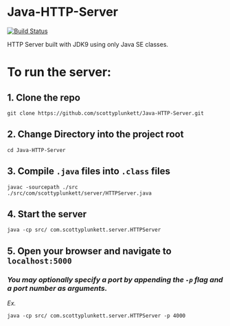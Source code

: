 # Java-HTTP-Server
[![Build Status](https://travis-ci.org/scottyplunkett/Java-HTTP-Server.svg?branch=master)](https://travis-ci.org/scottyplunkett/Java-HTTP-Server)

HTTP Server built with JDK9 using only Java SE classes.

# To run the server:
## 1. Clone the repo
```
git clone https://github.com/scottyplunkett/Java-HTTP-Server.git
```
## 2. Change Directory into the project root
```
cd Java-HTTP-Server
```
## 3. Compile `.java` files into `.class` files
```
javac -sourcepath ./src ./src/com/scottyplunkett/server/HTTPServer.java
```
## 4. Start the server
```
java -cp src/ com.scottyplunkett.server.HTTPServer
```
## 5. Open your browser and navigate to `localhost:5000`

### _You may optionally specify a port by appending the `-p` flag and a port number as arguments._ 
_Ex._ 
```
java -cp src/ com.scottyplunkett.server.HTTPServer -p 4000
```
